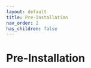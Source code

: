 ```yaml
---
layout: default
title: Pre-Installation
nav_order: 2
has_children: false
---
```


# Pre-Installation